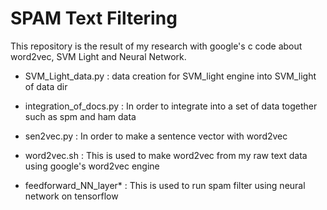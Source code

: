 # SPAM Text Filtering

This repository is the result of my research with google's c code about word2vec, SVM Light and Neural Network. 

 
- SVM_Light_data.py : data creation for SVM_light engine into SVM_light of data dir 

- integration_of_docs.py : In order to integrate into a set of data together such as spm and ham data 
- sen2vec.py : In order to make a sentence vector with word2vec

- word2vec.sh : This is used to make word2vec from my raw text data using google's word2vec engine

- feedforward_NN_layer\* : This is used to run spam filter using neural network on tensorflow


